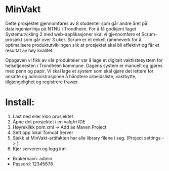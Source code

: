 # MinVakt
Dette prosjektet gjennomføres av 8 studenter som går andre året på dataingeniørlinja på NTNU i Trondheim. For å få godkjent faget Systemutvikling 2 med web-applikasjoner skal vi gjennomføre et Scrum-prosjekt som går over 3 uker. Scrum er et enkelt rammeverk for å optimalisere produktutviklingen slik at prosjektet skal bli effektivt og får et resultat av høy kvalitet.

Oppgaven vi fikk av vår produkteier var å lage et digitalt vaktlistesystem for helsetjenesten i Trondheim kommune. Dagens system er manuelt og gjøres med penn og papir. Vi skal lage et system som skal gjøre det lettere for ansatte og administrasjonen å håndtere arbeidsliste, vaktbytte, tilgjengelighet og registrere fravær.

# Install:
1. Last ned eller klon prosjektet
2. Åpne det prosjektet i en valgfri IDE
2. Høyreklikk pom.xml -> Add as Maven Project
3. Sett opp lokal Tomcat Server
4. Sjekk at MinVakt-artifakten har alle library filene i seg. (Project settings -> )
5. Kjør serveren og logg inn:
  - Brukernavn: admin
  - Passord: 12345678

